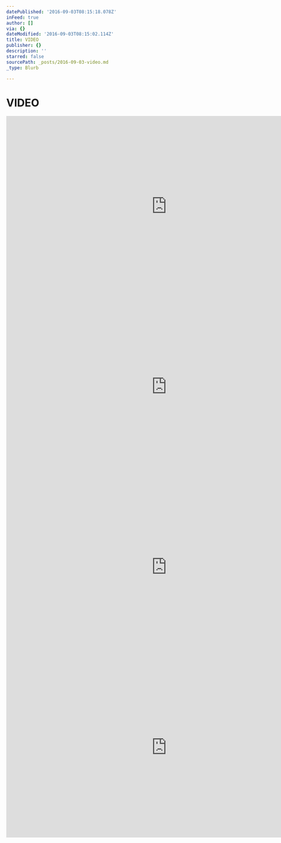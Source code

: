 ```yaml
---
datePublished: '2016-09-03T08:15:18.078Z'
inFeed: true
author: []
via: {}
dateModified: '2016-09-03T08:15:02.114Z'
title: VIDEO
publisher: {}
description: ''
starred: false
sourcePath: _posts/2016-09-03-video.md
_type: Blurb

---
```

# VIDEO

<iframe src="https://cdn.embedly.com/widgets/media.html?src=https%3A%2F%2Fwww.youtube.com%2Fembed%2F-4twRQwvYKE%3Ffeature%3Doembed&amp;url=http%3A%2F%2Fwww.youtube.com%2Fwatch%3Fv%3D-4twRQwvYKE&amp;image=https%3A%2F%2Fi.ytimg.com%2Fvi%2F-4twRQwvYKE%2Fhqdefault.jpg&amp;key=b7d04c9b404c499eba89ee7072e1c4f7&amp;type=text%2Fhtml&amp;schema=youtube" width="854" height="480" scrolling="no" frameborder="0" allowfullscreen="" style=""></iframe>

<iframe src="https://cdn.embedly.com/widgets/media.html?src=https%3A%2F%2Fwww.youtube.com%2Fembed%2FLEXSuOeSXMU%3Ffeature%3Doembed&amp;url=http%3A%2F%2Fwww.youtube.com%2Fwatch%3Fv%3DLEXSuOeSXMU&amp;image=https%3A%2F%2Fi.ytimg.com%2Fvi%2FLEXSuOeSXMU%2Fhqdefault.jpg&amp;key=b7d04c9b404c499eba89ee7072e1c4f7&amp;type=text%2Fhtml&amp;schema=youtube" width="854" height="480" scrolling="no" frameborder="0" allowfullscreen="" style=""></iframe>

<iframe src="https://cdn.embedly.com/widgets/media.html?src=https%3A%2F%2Fwww.youtube.com%2Fembed%2FEqVcfIEuvG8%3Ffeature%3Doembed&amp;url=http%3A%2F%2Fwww.youtube.com%2Fwatch%3Fv%3DEqVcfIEuvG8&amp;image=https%3A%2F%2Fi.ytimg.com%2Fvi%2FEqVcfIEuvG8%2Fhqdefault.jpg&amp;key=b7d04c9b404c499eba89ee7072e1c4f7&amp;type=text%2Fhtml&amp;schema=youtube" width="854" height="480" scrolling="no" frameborder="0" allowfullscreen="" style=""></iframe>

<iframe src="https://cdn.embedly.com/widgets/media.html?src=https%3A%2F%2Fwww.youtube.com%2Fembed%2FBfMpYcCemA4%3Ffeature%3Doembed&amp;url=http%3A%2F%2Fwww.youtube.com%2Fwatch%3Fv%3DBfMpYcCemA4&amp;image=https%3A%2F%2Fi.ytimg.com%2Fvi%2FBfMpYcCemA4%2Fhqdefault.jpg&amp;key=b7d04c9b404c499eba89ee7072e1c4f7&amp;type=text%2Fhtml&amp;schema=youtube" width="854" height="480" scrolling="no" frameborder="0" allowfullscreen="" style=""></iframe>